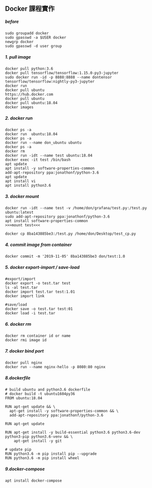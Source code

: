 ## Docker 課程實作
##### before
```
sudo groupadd docker
sudo gpasswd -a $USER docker
newgrp docker
sudo gpasswd -d user group
```
##### 1. pull image
```
docker pull python:3.6
docker pull tensorflow/tensorflow:1.15.0-py3-jupyter
sudo docker run -id -p 8888:8888 --name dontensor tensorflow/tensorflow:nightly-py3-jupyter
docker run 
docker pull ubuntu
https://hub.docker.com
docker pull ubuntu
docker pull ubuntu:18.04
docker images
```
##### 2. docker run
```
docker ps -a
docker run  ubuntu:18.04
docker ps -a
docker run --name don_ubuntu ubuntu
docker ps -a
docker rm 
docker run -idt --name test ubuntu:18.04
docker exec -it test /bin/bash
apt update
apt install -y software-properties-common
add-apt-repository ppa:jonathonf/python-3.6
apt update
apt install vi
apt install python3.6
```

##### 3. docker mount
```
docker run -idt --name test -v /home/don/grafana/test.py:/test.py ubuntu:latest
sudo add-apt-repository ppa:jonathonf/python-3.6
apt install software-properties-common
>>>mount test<<<

docker cp 8ba143885be3:/test.py /home/don/Desktop/test_cp.py

```
##### 4. commit image from container
```
docker commit -m '2019-11-05' 8ba143885be3 don/test:1.0
```
##### 5. docker export-import / save-load
```
#export/import
docker export -o test.tar test
ls -al test.tar
docker import test.tar test:1.01
docker import link

#save/load
docker save -o test.tar test:01
docker load -i test.tar
```

##### 6. docker rm
```
docker rm container id or name
docker rmi image id
```
##### 7. docker bind port
```
docker pull nginx
docker run --name nginx-hello -p 8080:80 nginx 
```

##### 8.dockerfile
```
# build ubuntu and python3.6 dockerfile
# docker build -t ubuntu1604py36
FROM ubuntu:18.04

RUN apt-get update && \
  apt-get install -y software-properties-common && \
  add-apt-repository ppa:jonathonf/python-3.6
  
RUN apt-get update

RUN apt-get install -y build-essential python3.6 python3.6-dev python3-pip python3.6-venv && \
	apt-get install -y git

# update pip
RUN python3.6 -m pip install pip --upgrade
RUN python3.6 -m pip install wheel

```

##### 9.docker-compose
```
apt install docker-compose

```
